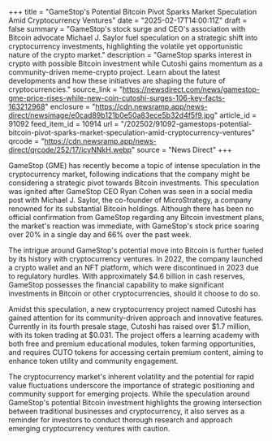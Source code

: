 +++
title = "GameStop's Potential Bitcoin Pivot Sparks Market Speculation Amid Cryptocurrency Ventures"
date = "2025-02-17T14:00:11Z"
draft = false
summary = "GameStop's stock surge and CEO's association with Bitcoin advocate Michael J. Saylor fuel speculation on a strategic shift into cryptocurrency investments, highlighting the volatile yet opportunistic nature of the crypto market."
description = "GameStop sparks interest in crypto with possible Bitcoin investment while Cutoshi gains momentum as a community-driven meme-crypto project. Learn about the latest developments and how these initiatives are shaping the future of cryptocurrencies."
source_link = "https://newsdirect.com/news/gamestop-gme-price-rises-while-new-coin-cutoshi-surges-106-key-facts-163212968"
enclosure = "https://cdn.newsramp.app/news-direct/newsimage/e0cad89b121b0e50a83ece5b32d4f5f9.jpg"
article_id = 91092
feed_item_id = 10914
url = "/202502/91092-gamestops-potential-bitcoin-pivot-sparks-market-speculation-amid-cryptocurrency-ventures"
qrcode = "https://cdn.newsramp.app/news-direct/qrcode/252/17/icyNNkH.webp"
source = "News Direct"
+++

<p>GameStop (GME) has recently become a topic of intense speculation in the cryptocurrency market, following indications that the company might be considering a strategic pivot towards Bitcoin investments. This speculation was ignited after GameStop CEO Ryan Cohen was seen in a social media post with Michael J. Saylor, the co-founder of MicroStrategy, a company renowned for its substantial Bitcoin holdings. Although there has been no official confirmation from GameStop regarding any Bitcoin investment plans, the market's reaction was immediate, with GameStop's stock price soaring over 20% in a single day and 66% over the past week.</p><p>The intrigue around GameStop's potential move into Bitcoin is further fueled by its history with cryptocurrency ventures. In 2022, the company launched a crypto wallet and an NFT platform, which were discontinued in 2023 due to regulatory hurdles. With approximately $4.6 billion in cash reserves, GameStop possesses the financial capability to make significant investments in Bitcoin or other cryptocurrencies, should it choose to do so.</p><p>Amidst this speculation, a new cryptocurrency project named Cutoshi has gained attention for its community-driven approach and innovative features. Currently in its fourth presale stage, Cutoshi has raised over $1.7 million, with its token trading at $0.031. The project offers a learning academy with both free and premium educational modules, token farming opportunities, and requires CUTO tokens for accessing certain premium content, aiming to enhance token utility and community engagement.</p><p>The cryptocurrency market's inherent volatility and the potential for rapid value fluctuations underscore the importance of strategic positioning and community support for emerging projects. While the speculation around GameStop's potential Bitcoin investment highlights the growing intersection between traditional businesses and cryptocurrency, it also serves as a reminder for investors to conduct thorough research and approach emerging cryptocurrency ventures with caution.</p>